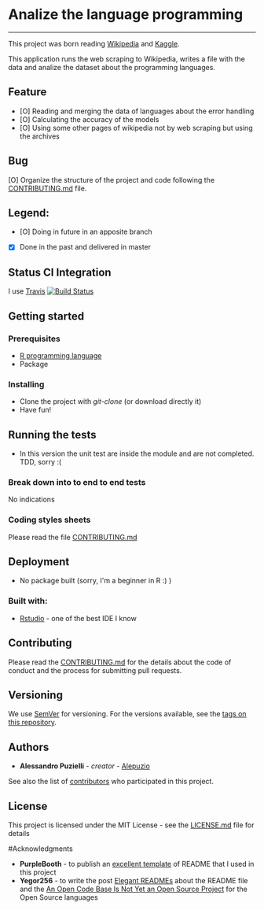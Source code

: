# Analize the language programming
--------------------------------------
This project was born reading [Wikipedia](http://en.wikipedia.org) and [Kaggle](http://www.kaggle.com).

This application runs the web scraping to Wikipedia, writes a file with the data and analize the dataset about the programming languages.



## Feature

* [O] Reading and merging the data of languages about the error handling
* [O] Calculating the accuracy of the models
* [O] Using some other pages of wikipedia not by web scraping but using the archives

## Bug

[O]  Organize the structure of the project and code following the [CONTRIBUTING.md](https://github.com/alepuzio/analize-programming-languages/blob/master/CONTRIBUTING.md) file.

## Legend: 
* [O] Doing in future in an apposite branch
* [X] Done in the past and delivered in master

## Status CI Integration
 
I use [Travis](https://travis-ci.org/)
[![Build Status](https://travis-ci.org/alepuzio/analize-programming-language.svg?branch=master)](https://travis-ci.org/alepuzio/analize-programming-languages)

## Getting started

### Prerequisites

* [R programming language](http://www.r-lang.org)
* Package []()


### Installing

- Clone the project with *git-clone* (or download directly it)
- Have fun!

## Running the tests

- In this version the unit test are inside the module and are not completed. TDD, sorry :(

### Break down into to end to end tests

No indications

### Coding styles sheets

Please read the file [CONTRIBUTING.md](https://github.com/alepuzio/analize-programming-languages/blob/master/CONTRIBUTING.md)

## Deployment
 
 - No package built (sorry, I'm a beginner in R :) )
 
### Built with:

* [Rstudio](http://www.rstudio.com) - one of the best IDE I know

## Contributing

Please read the [CONTRIBUTING.md](https://github.com/alepuzio/analize-programming-languages/blob/master/CONTRIBUTING.md) for the details about the code of conduct and the process for submitting pull requests.

## Versioning

We use [SemVer](http://semver.org/) for versioning. For the versions available, see the [tags on this repository](https://github.com/alepuzio/analize-programming-languages/tags). 

## Authors

* **Alessandro Puzielli** - *creator* - [Alepuzio](https://github.com/alepuzio)

See also the list of [contributors](https://github.com/alepuzio/analize-programming-languages/contributors) who participated in this project.

## License

This project is licensed under the MIT License - see the [LICENSE.md](LICENSE.md) file for details

#Acknowledgments

* **PurpleBooth** - to publish an [excellent template](https://gist.github.com/PurpleBooth/109311bb0361f32d87a2) of README that I used in this project 
* **Yegor256** - to write the post [Elegant READMEs](https://www.yegor256.com/2019/04/23/elegant-readme.html) about the README file and the [An Open Code Base Is Not Yet an Open Source Project](https://www.yegor256.com/2018/05/08/open-source-attributes.html) for the Open Source languages

